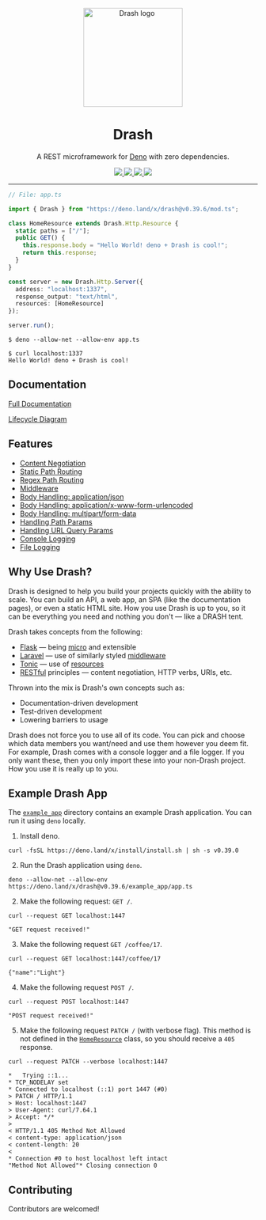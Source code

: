 <p align="center">
  <img height="200" src="https://drash.land/public/assets/img/drash.svg" alt="Drash logo">
  <h1 align="center">Drash</h1>
</p>
<p align="center">A REST microframework for <a href="https://github.com/denoland/deno">Deno</a> with zero dependencies.</p>
<p align="center">
  <a href="https://github.com/drashland/deno-drash/releases">
    <img src="https://img.shields.io/github/release/drashland/deno-drash.svg?color=bright_green&label=latest">
  </a>
  <a href="https://github.com/drashland/deno-drash/actions">
    <img src="https://img.shields.io/github/workflow/status/drashland/deno-drash/master?label=ci">
  </a>
  <a href="https://discord.gg/SgejNXq">
    <img src="https://img.shields.io/badge/chat-on%20discord-blue">
  </a>
  <a href="https://twitter.com/drash_land">
    <img src="https://img.shields.io/twitter/url?label=%40drash_land&style=social&url=https%3A%2F%2Ftwitter.com%2Fdrash_land">
  </a>
</p>

---

```typescript
// File: app.ts

import { Drash } from "https://deno.land/x/drash@v0.39.6/mod.ts";

class HomeResource extends Drash.Http.Resource {
  static paths = ["/"];
  public GET() {
    this.response.body = "Hello World! deno + Drash is cool!";
    return this.response;
  }
}

const server = new Drash.Http.Server({
  address: "localhost:1337",
  response_output: "text/html",
  resources: [HomeResource]
});

server.run();
```

```
$ deno --allow-net --allow-env app.ts
```

```
$ curl localhost:1337
Hello World! deno + Drash is cool!
```

## Documentation

[Full Documentation](https://drash.land/docs)

[Lifecycle Diagram](http://drash.land/docs/#/lifecycle-diagram)

## Features

- [Content Negotiation](http://drash.land/docs/#/advanced-tutorials/content-negotiation/user-profiles)
- [Static Path Routing](http://drash.land/docs/#/tutorials/servers/serving-static-paths)
- [Regex Path Routing](http://drash.land/docs/#/tutorials/resources/creating-a-resource#regular-expression-uris)
- [Middleware](http://drash.land/docs/#/tutorials/middleware/introduction)
- [Body Handling: application/json](http://drash.land/docs/#/tutorials/requests/handling-application-json-bodies)
- [Body Handling: application/x-www-form-urlencoded](http://drash.land/docs/#/tutorials/requests/handling-application-x-www-form-urlencoded-bodies)
- [Body Handling: multipart/form-data](http://drash.land/docs/#/tutorials/requests/handling-multipart-form-data-bodies)
- [Handling Path Params](http://drash.land/docs/#/tutorials/requests/handling-path-params)
- [Handling URL Query Params](http://drash.land/docs/#/tutorials/requests/handling-url-query-params)
- [Console Logging](http://drash.land/docs/#/tutorials/logging/logging-to-the-terminal)
- [File Logging](http://drash.land/docs/#/tutorials/logging/logging-to-files)

## Why Use Drash?

Drash is designed to help you build your projects quickly with the ability to scale. You can build an API, a web app, an SPA (like the documentation pages), or even a static HTML site. How you use Drash is up to you, so it can be everything you need and nothing you don't &mdash; like a DRASH tent.


Drash takes concepts from the following:


* <a href="https://flask.palletsprojects.com/en/1.1.x/" target="_BLANK">Flask</a> &mdash; being <a href="https://flask.palletsprojects.com/en/1.1.x/foreword/#what-does-micro-mean" target="_BLANK">micro</a> and extensible
* <a href="https://laravel.com/" target="_BLANK">Laravel</a> &mdash; use of similarly styled <a href="https://laravel.com/docs/master/middleware">middleware</a>
* <a href="https://www.peej.co.uk/tonic/" target="_BLANK">Tonic</a> &mdash; use of <a href="https://github.com/peej/tonic#how-it-works" target="_BLANK">resources</a>
* <a href="https://www.restapitutorial.com/lessons/whatisrest.html" target="_BLANK">RESTful</a> principles &mdash; content negotiation, HTTP verbs, URIs, etc.

Thrown into the mix is Drash's own concepts such as:


* Documentation-driven development
* Test-driven development
* Lowering barriers to usage

Drash does not force you to use all of its code. You can pick and choose which data members you want/need and use them however you deem fit. For example, Drash comes with a console logger and a file logger. If you only want these, then you only import these into your non-Drash project. How you use it is really up to you.

## Example Drash App

The [`example_app`](https://github.com/drashland/deno-drash/tree/master/example_app) directory contains an example Drash application. You can run it using `deno` locally.

1. Install deno.

```
curl -fsSL https://deno.land/x/install/install.sh | sh -s v0.39.0
```

2. Run the Drash application using `deno`.

```
deno --allow-net --allow-env https://deno.land/x/drash@v0.39.6/example_app/app.ts
```

2. Make the following request: `GET /`.

```
curl --request GET localhost:1447

"GET request received!"
```

3. Make the following request `GET /coffee/17`.

```
curl --request GET localhost:1447/coffee/17

{"name":"Light"}
```

4. Make the following request `POST /`.

```
curl --request POST localhost:1447

"POST request received!"
```

5. Make the following request `PATCH /` (with verbose flag). This method is not defined in the [`HomeResource`](https://github.com/drashland/deno-drash/blob/master/example_app/home_resource.ts) class, so you should receive a `405` response.

```
curl --request PATCH --verbose localhost:1447

*   Trying ::1...
* TCP_NODELAY set
* Connected to localhost (::1) port 1447 (#0)
> PATCH / HTTP/1.1
> Host: localhost:1447
> User-Agent: curl/7.64.1
> Accept: */*
>
< HTTP/1.1 405 Method Not Allowed
< content-type: application/json
< content-length: 20
<
* Connection #0 to host localhost left intact
"Method Not Allowed"* Closing connection 0
```

## Contributing

Contributors are welcomed!
